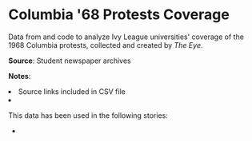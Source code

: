 # Columbia '68 Protests Coverage

Data from and code to analyze Ivy League universities' coverage of the 1968 Columbia protests, collected and created by <i>The Eye</i>. 

<strong>Source</strong>: Student newspaper archives

<strong>Notes</strong>: 
<li>Source links included in CSV file</li>
<li></li>

This data has been used in the following stories:

- 



